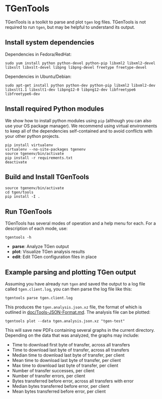 # TGenTools

TGenTools is a toolkit to parse and plot `tgen` log files. TGenTools is
not required to run `tgen`, but may be helpful to understand its output.

## Install system dependencies

Dependencies in Fedora/RedHat:

    sudo yum install python python-devel python-pip libxml2 libxml2-devel libxslt libxslt-devel libpng libpng-devel freetype freetype-devel

Dependencies in Ubuntu/Debian:

    sudo apt-get install python python-dev python-pip libxml2 libxml2-dev libxslt1.1 libxslt1-dev libpng12-0 libpng12-dev libfreetype6 libfreetype6-dev

## Install required Python modules

We show how to install python modules using `pip` (although you can also
use your OS package manager). We recommend using virtual environments to
keep all of the dependencies self-contained and to avoid conflicts with
your other python projects.

    pip install virtualenv
    virtualenv --no-site-packages tgenenv
    source tgenenv/bin/activate
    pip install -r requirements.txt
    deactivate

## Build and Install TGenTools

    source tgenenv/bin/activate
    cd tgen/tools
    pip install -I .

## Run TGenTools

TGenTools has several modes of operation and a help menu for each. For a
description of each mode, use:

```
tgentools -h
```

  + **parse**: Analyze TGen output
  + **plot**: Visualize TGen analysis results
  + **edit**: Edit TGen configuration files in place

## Example parsing and plotting TGen output

Assuming you have already run `tgen` and saved the output to a log file
called `tgen.client.log`, you can then parse the log file like this:

    tgentools parse tgen.client.log

This produces the `tgen.analysis.json.xz` file, the format of which is
outlined in [doc/Tools-JSON-Format.md](Tools-JSON-Format.md).
The analysis file can be plotted:

    tgentools plot --data tgen.analysis.json.xz "tgen-test"

This will save new PDFs containing several graphs in the current directory.
Depending on the data that was analyzed, the graphs may include:

- Time to download first byte of transfer, across all transfers
- Time to download last byte of transfer, across all transfers
- Median time to download last byte of transfer, per client
- Mean time to download last byte of transfer, per client
- Max time to download last byte of transfer, per client
- Number of transfer successes, per client
- Number of transfer errors, per client
- Bytes transferred before error, across all transfers with error
- Median bytes transferred before error, per client
- Mean bytes transferred before error, per client
